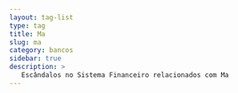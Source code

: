 ```yaml
---
layout: tag-list
type: tag
title: Ma
slug: ma
category: bancos
sidebar: true
description: >
   Escândalos no Sistema Financeiro relacionados com Ma
---
```

